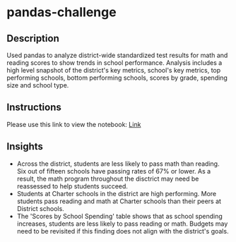 # pandas-challenge

## Description
Used pandas to analyze district-wide standardized test results for math and reading scores to show trends in school performance. Analysis includes a high level snapshot of the district's key metrics, school's key metrics, top performing schools, bottom performing schools, scores by grade, spending size and school type. 

## Instructions
Please use this link to view the notebook: [Link](https://nbviewer.jupyter.org/github/laurenemilyto/pandas-challenge/blob/main/PyCitySchools/PyCitySchools.ipynb)

## Insights
* Across the district, students are less likely to pass math than reading. Six out of fifteen schools have passing rates of 67% or lower. As a result, the math program throughout the disctrict may need be reassessed to help students succeed.
* Students at Charter schools in the district are high performing. More students pass reading and math at Charter schools than their peers at District schools. 
* The 'Scores by School Spending' table shows that as school spending increases, students are less likely to pass reading or math. Budgets may need to be revisited if this finding does not align with the district's goals.